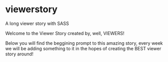 # viewerstory
A long viewer story with SASS


Welcome to the Viewer Story created by, well, VIEWERS!

Below you will find the beggining prompt to this amazing story, every week we will be adding something to it in the hopes of creating the BEST viewer story around!
